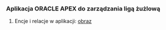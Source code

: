 ### Aplikacja ORACLE APEX do zarządzania ligą żużlową
1. Encje i relacje w aplikacji:
[obraz](erd.png)
 

